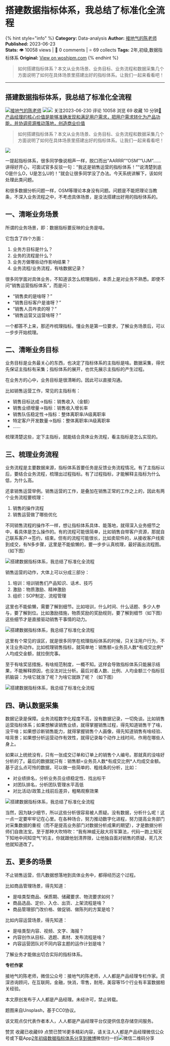 # 搭建数据指标体系，我总结了标准化全流程
{% hint style="info" %}
**Category:** Data-analysis
**Author:** [接地气的陈老师](https://www.woshipm.com/u/773891)
**Published:** 2023-06-23  
**Stats:** 👁️ 10058 views | 💬 0 comments | ⭐ 69 collects
**Tags:** 2年,初级,数据指标体系
**Original:** [View on woshipm.com](https://www.woshipm.com/data-analysis/5852660.html)
{% endhint %}
> 如何搭建指标体系？本文从业务场景、业务目标、业务流程和数据采集几个方面说明了如何在具体场景里搭建出好的指标体系。让我们一起来看看吧！

---

## 搭建数据指标体系，我总结了标准化全流程

[![](https://image.woshipm.com/wp-files/2019/08/0GkAbc8ZooEsibtWEUNO.png!/both/72x72)](https://www.woshipm.com/u/773891)[接地气的陈老师](https://www.woshipm.com/u/773891) ![](https://static.woshipm.com/tag/1121_1@2x.png)![](https://static.woshipm.com/tag/2103_1@2x.png) 关注2023-06-230 评论 10058 浏览 69 收藏 10 分钟[🔗 产品经理的核心价值是能够准确发现和满足用户需求，把用户需求转化为产品功能，并协调资源推动落地，创造商业价值](https://ke.qidianla.com/courses/90pm)

> 如何搭建指标体系？本文从业务场景、业务目标、业务流程和数据采集几个方面说明了如何在具体场景里搭建出好的指标体系。让我们一起来看看吧！

![](https://image.woshipm.com/2023/04/14/a1997136-da9e-11ed-aee8-00163e0b5ff3.png)

一提起指标体系，很多同学像说相声一样，脱口而出“AARRR”“OSM”“UJM”……讲得好开心，可面试官多反驳一句：“我这是销售运营的指标体系！”“说清楚到底O是什么O，U是怎么U的！”就会让很多同学没了办法。今天系统讲解下，该如何处理此类问题。

和很多数据分析问题一样，OSM等理论本身没有问题。问题是不能把理论当教条，不深入业务流程之中，不考虑具体场景，是没法搭建出好用的指标体系的。

## 一、清晰业务场景

所谓的业务场景，即：数据指标要反映的业务是啥。

它包含了四个方面：

1.  业务方目标是什么？
2.  业务的流程是什么？
3.  业务方做哪些动作影响结果？
4.  业务流程/业务流程，有啥数据记录？

很多同学面对具体业务，不知道该怎么梳理指标，本质上是对业务不熟悉。即使不问“销售运营指标体系”，而是问：

*   “销售卖的是啥呀？”
*   “销售目标客户是谁呀？”
*   “销售人员咋卖的呀？”
*   “销售运营又运营啥呀？”

一个都答不上来，那还咋梳理指标。懂业务是第一位要求，了解业务场景后，可以一步步开始梳理。

## 二、清晰业务目标

业务目标是业务最关心的东西，也决定了指标体系的主指标是啥。数据采集，得优先保证主指标有采集；指标体系的展开，也优先展示主指标的产生过程。

在业务方的心中，业务目标是很清晰的。因此可以直接沟通。

比如销售运营工作，常见的主指标有：

*   销售目标达成→指标：销售收入（金额）
*   销售业绩增量→指标：销售收入增长率
*   销售队伍稳定性→指标：整体离职率/A级离职率
*   特定客户开发数量→指标：整体离职率/A级离职率
*   ……

梳理清楚这些，定下主指标，就能结合具体业务流程，看主指标是怎么实现的。

## 三、梳理业务流程

业务流程是主要数据来源，指标体系首要任务是反馈业务流程情况。有了主指标以后，要结合业务流程，梳理出过程指标。有了过程指标，才能解释主指标为什么低，为什么高。

还拿销售运营举例。销售运营的工作，是叠加在销售正常的工作之上的，因此有两个业务流程要梳理：

1.  销售的操作流程
2.  销售运营做了哪些优化

不同销售流程的操作不一样，想让指标体系具体、能落地，就得深入业务细节之中，看具体是怎么操作的。有的流程可能很简单，比如销售自带客户资源，那就自己联系客户→签约，结束。但有的流程可能很长，比如卖软件的，从接收客户线索到成交，有N多步骤，这里是不能偷懒的，要一步步认真梳理，最好画出流程图。（如下图）

![搭建数据指标体系，我总结了标准化全流程](https://image.yunyingpai.com/wp/2023/06/8LkczvdJlmX5mJp2PEHn.png)

销售运营的动作，大体上可以分成三部分：

1.  培训：培训销售们产品知识、话术、技巧
2.  激励：物质激励、精神激励
3.  组织：SOP制定、流程管理

这里也不能偷懒，需要了解到细节。比如培训，什么时间、什么话题、多少人参与，要了解到位。比如激励措施，物质奖励的奖励规则，要了解到细节（如下图）这些细节才是直接驱动销售干事情的动力。

![搭建数据指标体系，我总结了标准化全流程](https://image.yunyingpai.com/wp/2023/06/daMDjogYD8ci1yKFzike.png)

这里有个常见的误区，就是很多同学在梳理指标体系的时候，只关注用户行为，不关注业务动作。比如梳理销售指标，就简单地：销售额=业务员人数\*有成交比例\*人均成交金额，就拉倒完事。

至于有啥奖惩措施，有啥规范制度，一概不知。这样会导致指标体系只能展示结果，不能解释原因，也没法对比分析。最后对着人数、比例、人均金额三个指标狂抓脑袋：为啥它就涨了呢？为啥它就跌了呢？（如下图）

![搭建数据指标体系，我总结了标准化全流程](https://image.yunyingpai.com/wp/2023/06/0TGYMiYHXhl01DnmZDYT.png)

## 四、确认数据采集

数据记录是保障。业务流程数字化程度不高，没有数据记录，一切免谈。比如销售运营指标体系；如果想解读销售业绩，就得掌握销售过程，得先知道销售干了啥，没干啥；如果想诊断销售能力，就得掌握销售个人画像，得先知道销售有啥经验、啥背景；如果想分析运营动作有效性，就得记录每个动作上线时间，作用在哪些人身上。

如果以上统统没有，只有一张成交订单和订单上的销售个人编号。那就真的没啥好分析的了。最后的数据就只有：销售额=业务员人数\*有成交比例\*人均成交金额。基于这么点可怜的数据，可以做一些简单的、粗线条的分析，比如：

*   对业绩排名，分析业务员业绩稳定性、找出标干
*   对团队排名，分析团队管理水平高低
*   对比活动/政策上线前后差异，粗略观察效果

![搭建数据指标体系，我总结了标准化全流程](https://image.yunyingpai.com/wp/2023/06/UYByl4LBtGrRGIexEKji.png)

当然，因为缺少细节，所以这些分析很容易被人质疑。没有数据，分析什么呢！这一点一定要牢牢记在心里。在各种场合，努力推动数字化进程，努力提高业务部门对采集数据的重视（而不是提高业务部门对数据分析成果的期望），才是数据分析师们自救法宝。至于那种大吹特吹：“我有神威无敌大将军算法，代码一跑上知天下知地中间知空气”的主，你就跟他划清界限，让他独自面对销售的质疑，死几次他就知道改了。

## 五、更多的场景

不止销售运营，但凡数据想落地到具体业务中，都得经历这个过程。

比如商品管理场景，得先知道：

*   是啥类型商品、保质期、储藏要求、物流要求如何？
*   商品选品、定价、入仓、出货、上架流程是啥？
*   商品管理部门改价格、做促销、做陈列的方案是哈？

比如内容运营场景，得先知道：

*   是啥类型内容、视频、文字、海报？
*   内容创作从目标、选题、素材、发布流程是啥？
*   内容运营团队对不同内容主题的运作计划是啥？

了解业务才能做出切合实际的指标体系。

**专栏作家**

接地气的陈老师，微信公众号：接地气的陈老师，人人都是产品经理专栏作家。资深咨询顾问，在互联网，金融，快消，零售，耐用，美容等15个行业有丰富数据相关经验。

本文原创发布于人人都是产品经理。未经许可，禁止转载。

题图来自Unsplash，基于CC0协议。

该文观点仅代表作者本人，人人都是产品经理平台仅提供信息存储空间服务。

赞赏 收藏已收藏69 点赞已赞16更多精彩内容，请关注人人都是产品经理微信公众号或下载App[2年](https://www.woshipm.com/tag/2%e5%b9%b4)[初级](https://www.woshipm.com/tag/%e5%88%9d%e7%ba%a7)[数据指标体系](https://www.woshipm.com/tag/%e6%95%b0%e6%8d%ae%e6%8c%87%e6%a0%87%e4%bd%93%e7%b3%bb)[分享到微博](https://service.weibo.com/share/share.php?appkey=2775287854&title=搭建数据指标体系，我总结了标准化全流程&url=https://www.woshipm.com/data-analysis/5852660.html&pic=https://image.woshipm.com/2023/04/14/a1997136-da9e-11ed-aee8-00163e0b5ff3.png)微信扫一扫![微信二维码](https://api.pwmqr.com/qrcode/create/?url=https://www.woshipm.com/data-analysis/5852660.html)分享